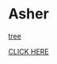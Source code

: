 <h1> Asher </h1>
  <a href="new treeee new new.html"> tree </a>




<a href="color tweeeeeeeeeeen.html"> CLICK HERE </a> 
